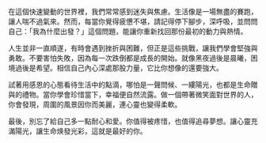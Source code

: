 在這個快速變動的世界裡，我們常常感到迷失與焦慮。生活像是一場無盡的賽跑，讓人喘不過氣來。然而，每當你覺得疲憊不堪，請記得停下腳步，深呼吸，並問問自己：「我為什麼出發？」這個問題，能讓你重新找回那份最初的動力與熱情。

人生並非一直順遂，有時會遇到挫折與困難，但正是這些挑戰，讓我們學會堅強與勇敢。不要害怕失敗，因為每一次跌倒都是成長的開始。就像黑夜過後是晨曦，困境過後是希望。相信自己內心深處那股力量，它比你想像的還要強大。

試著用感恩的心態看待生活中的點滴，哪怕是一聲問候、一縷陽光，也都是生命贈與的禮物。當你學會珍惜當下，幸福便自然流露。做一個帶著微笑面對世界的人，你會發現，周圍的風景因你而美麗，連心靈也變得柔軟。

最後，別忘了給自己多一點耐心和愛。你值得被疼惜，也值得追尋夢想。讓心靈充滿陽光，讓生命焕發光彩，這就是最好的你。